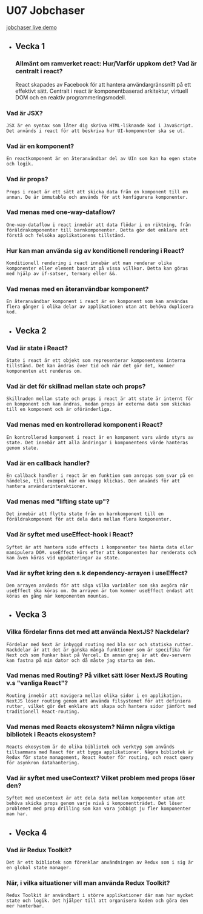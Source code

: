# U07 Jobchaser

[jobchaser live demo](https://jobchaser-production.up.railway.app/)

- ## Vecka 1

  ### Allmänt om ramverket react: Hur/Varför uppkom det? Vad är centralt i react?

  React skapades av Facebook för att hantera användargränssnitt på ett effektivt sätt. Centralt i react är komponentbaserad arkitektur, virtuell DOM och en reaktiv programmeringsmodell.

### Vad är JSX?

    JSX är en syntax som låter dig skriva HTML-liknande kod i JavaScript. Det används i react för att beskriva hur UI-komponenter ska se ut.

### Vad är en komponent?

    En reactkomponent är en återanvändbar del av UIn som kan ha egen state och logik.

### Vad är props?

    Props i react är ett sätt att skicka data från en komponent till en annan. De är immutable och används för att konfigurera komponenter.

### Vad menas med one-way-dataflow?

    One-way-dataflow i react innebär att data flödar i en riktning, från föräldrakomponenter till barnkomponenter. Detta gör det enklare att förstå och felsöka applikationens tillstånd.

### Hur kan man använda sig av konditionell rendering i React?

    Konditionell rendering i react innebär att man renderar olika komponenter eller element baserat på vissa villkor. Detta kan göras med hjälp av if-satser, ternary eller &&.

### Vad menas med en återanvändbar komponent?

    En återanvändbar komponent i react är en komponent som kan användas flera gånger i olika delar av applikationen utan att behöva duplicera kod.

- ## Vecka 2

### Vad är state i React?

    State i react är ett objekt som representerar komponentens interna tillstånd. Det kan ändras över tid och när det gör det, kommer komponenten att renderas om.

### Vad är det för skillnad mellan state och props?

    Skillnaden mellan state och props i react är att state är internt för en komponent och kan ändras, medan props är externa data som skickas till en komponent och är oföränderliga.

### Vad menas med en kontrollerad komponent i React?

    En kontrollerad komponent i react är en komponent vars värde styrs av state. Det innebär att alla ändringar i komponentens värde hanteras genom state.

### Vad är en callback handler?

    En callback handler i react är en funktion som anropas som svar på en händelse, till exempel när en knapp klickas. Den används för att hantera användarinteraktioner.

### Vad menas med "lifting state up"?

    Det innebär att flytta state från en barnkomponent till en föräldrakomponent för att dela data mellan flera komponenter.

### Vad är syftet med useEffect-hook i React?

    Syftet är att hantera side effects i komponenter tex hämta data eller manipulera DOM. useEffect körs efter att komponenten har renderats och kan även köras vid uppdateringar av state.

### Vad är syftet kring den s.k dependency-arrayen i useEffect?

    Den arrayen används för att säga vilka variabler som ska avgöra när useEffect ska köras om. Om arrayen är tom kommer useEffect endast att köras en gång när komponenten mountas.

- ## Vecka 3

### Vilka fördelar finns det med att använda NextJS? Nackdelar?

    Fördelar med Next är inbyggd routing med bla ssr och statiska rutter. Nackdelar är att det är ganska många funktioner som är specifika för Next och som funkar bäst på Vercel. En annan grej är att dev-servern kan fastna på min dator och då måste jag starta om den.

### Vad menas med Routing? På vilket sätt löser NextJS Routing v.s "vanliga React"?

    Routing innebär att navigera mellan olika sidor i en applikation. NextJS löser routing genom att använda filsystemet för att definiera rutter, vilket gör det enklare att skapa och hantera sidor jämfört med traditionell React-routing.

### Vad menas med Reacts ekosystem? Nämn några viktiga bibliotek i Reacts ekosystem?

    Reacts ekosystem är de olika bibliotek och verktyg som används tillsammans med React för att bygga applikationer. Några bibliotek är Redux för state management, React Router för routing, och react query för asynkron datahantering.

### Vad är syftet med useContext? Vilket problem med props löser den?

    Syftet med useContext är att dela data mellan komponenter utan att behöva skicka props genom varje nivå i komponentträdet. Det löser problemet med prop drilling som kan vara jobbigt ju fler komponenter man har.

- ## Vecka 4

### Vad är Redux Toolkit?

    Det är ett bibliotek som förenklar användningen av Redux som i sig är en global state manager.

### När, i vilka situationer vill man använda Redux Toolkit?

    Redux Toolkit är användbart i större applikationer där man har mycket state och logik. Det hjälper till att organisera koden och göra den mer hanterbar.
